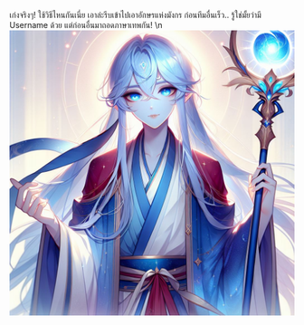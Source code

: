 เก่งจริงๆ! ใช้วิธีไหนกันเนี่ย เอาล่ะรีบเข้าไปเอาอักษรแห่งมังกร ก่อนทีมอื่นเร็ว.. รู้ใช่มั้ยว่ามี Username ด้วย แต่ก่อนอื่นมาถอดภาษาเทพกัน! \n ![Bills](../../../../../../../../../assets/images/g1.png)
